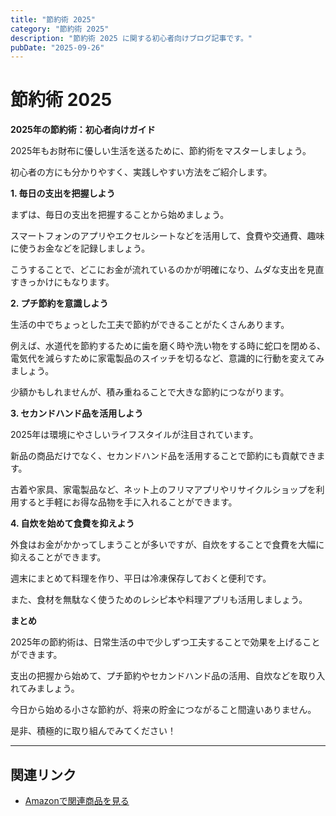 ```yaml
---
title: "節約術 2025"
category: "節約術 2025"
description: "節約術 2025 に関する初心者向けブログ記事です。"
pubDate: "2025-09-26"
---
```


# 節約術 2025

**2025年の節約術：初心者向けガイド**

2025年もお財布に優しい生活を送るために、節約術をマスターしましょう。

初心者の方にも分かりやすく、実践しやすい方法をご紹介します。



**1. 毎日の支出を把握しよう**

まずは、毎日の支出を把握することから始めましょう。

スマートフォンのアプリやエクセルシートなどを活用して、食費や交通費、趣味に使うお金などを記録しましょう。

こうすることで、どこにお金が流れているのかが明確になり、ムダな支出を見直すきっかけにもなります。



**2. プチ節約を意識しよう**

生活の中でちょっとした工夫で節約ができることがたくさんあります。

例えば、水道代を節約するために歯を磨く時や洗い物をする時に蛇口を閉める、電気代を減らすために家電製品のスイッチを切るなど、意識的に行動を変えてみましょう。

少額かもしれませんが、積み重ねることで大きな節約につながります。



**3. セカンドハンド品を活用しよう**

2025年は環境にやさしいライフスタイルが注目されています。

新品の商品だけでなく、セカンドハンド品を活用することで節約にも貢献できます。

古着や家具、家電製品など、ネット上のフリマアプリやリサイクルショップを利用すると手軽にお得な品物を手に入れることができます。



**4. 自炊を始めて食費を抑えよう**

外食はお金がかかってしまうことが多いですが、自炊をすることで食費を大幅に抑えることができます。

週末にまとめて料理を作り、平日は冷凍保存しておくと便利です。

また、食材を無駄なく使うためのレシピ本や料理アプリも活用しましょう。



**まとめ**

2025年の節約術は、日常生活の中で少しずつ工夫することで効果を上げることができます。

支出の把握から始めて、プチ節約やセカンドハンド品の活用、自炊などを取り入れてみましょう。

今日から始める小さな節約が、将来の貯金につながること間違いありません。

是非、積極的に取り組んでみてください！

---

## 関連リンク

- [Amazonで関連商品を見る](https://www.amazon.co.jp/s?k=%E7%AF%80%E7%B4%84%E8%A1%93+2025&tag=autowritehubai-22)
